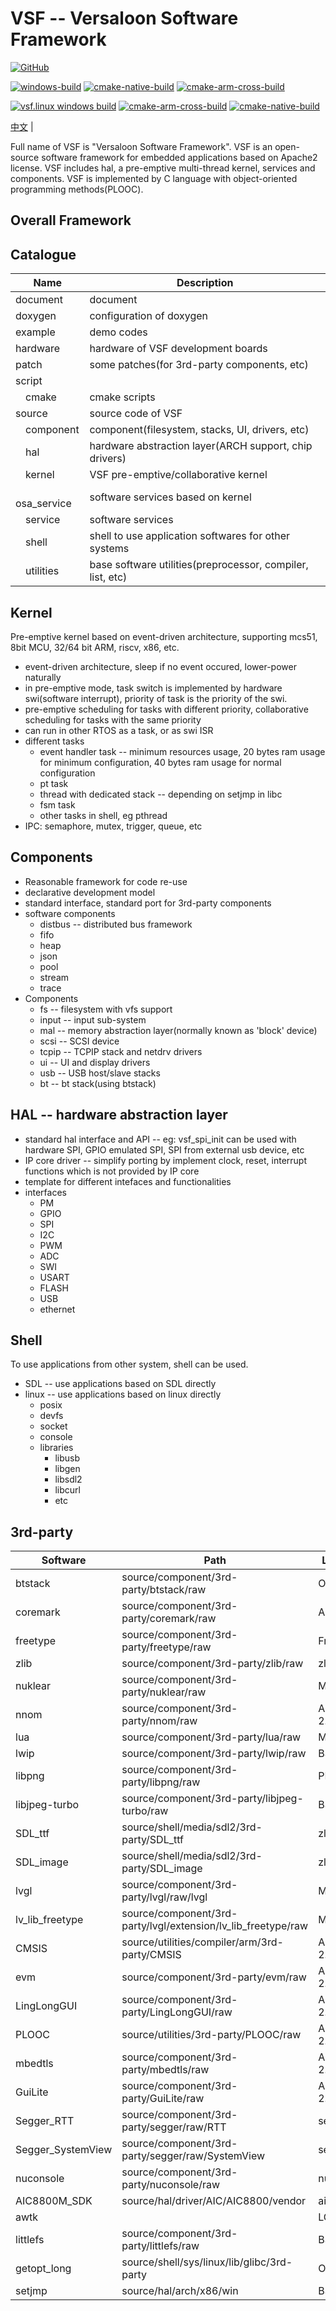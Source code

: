 # VSF -- Versaloon Software Framework

[![GitHub](https://img.shields.io/github/license/vsfteam/vsf.svg)](https://github.com/vsfteam/vsf/blob/master/LICENSE)

[![windows-build](https://github.com/vsfteam/vsf/actions/workflows/windows-build.yml/badge.svg)](https://github.com/vsfteam/vsf/actions/workflows/windows-build.yml)
[![cmake-native-build](https://github.com/vsfteam/vsf/actions/workflows/cmake-native-build.yml/badge.svg)](https://github.com/vsfteam/vsf/actions/workflows/cmake-native-build.yml)
[![cmake-arm-cross-build](https://github.com/vsfteam/vsf/actions/workflows/cmake-arm-cross-build.yml/badge.svg)](https://github.com/vsfteam/vsf/actions/workflows/cmake-arm-cross-build.yml)

[![vsf.linux windows build](https://github.com/vsf-linux/vsf.linux/actions/workflows/windows-build.yml/badge.svg?branch=vsf-sync)](https://github.com/vsf-linux/vsf.linux/actions/workflows/windows-build.yml)
[![cmake-arm-cross-build](https://github.com/vsf-linux/vsf.linux/actions/workflows/cmake-arm-cross-build.yml/badge.svg?branch=vsf-sync)](https://github.com/vsf-linux/vsf.linux/actions/workflows/cmake-arm-cross-build.yml)
[![cmake-native-build](https://github.com/vsf-linux/vsf.linux/actions/workflows/cmake-native-build.yml/badge.svg?branch=vsf-sync)](https://github.com/vsf-linux/vsf.linux/actions/workflows/cmake-native-build.yml)

[中文](README_zh.md) |

Full name of VSF is "Versaloon Software Framework". VSF is an open-source software framework for embedded applications based on Apache2 license. VSF includes hal, a pre-emptive multi-thread kernel, services and components. VSF is implemented by C language with object-oriented programming methods(PLOOC).

## Overall Framework


## Catalogue
| Name               | Description                                               |
| ------------------ | --------------------------------------------------------- |
| document           | document                                                  |
| doxygen            | configuration of doxygen                                  |
| example            | demo codes                                                |
| hardware           | hardware of VSF development boards                        |
| patch              | some patches(for 3rd-party components, etc)               |
| script             |                                                           |
|  &emsp;cmake       | cmake scripts                                             |
| source             | source code of VSF                                        |
|  &emsp;component   | component(filesystem, stacks, UI, drivers, etc)           |
|  &emsp;hal         | hardware abstraction layer(ARCH support, chip drivers)    |
|  &emsp;kernel      | VSF pre-emptive/collaborative kernel                      |
|  &emsp;osa_service | software services based on kernel                         |
|  &emsp;service     | software services                                         |
|  &emsp;shell       | shell to use application softwares for other systems      |
|  &emsp;utilities   | base software utilities(preprocessor, compiler, list, etc)|

## Kernel
Pre-emptive kernel based on event-driven architecture, supporting mcs51, 8bit MCU, 32/64 bit ARM, riscv, x86, etc.

- event-driven architecture, sleep if no event occured, lower-power naturally
- in pre-emptive mode, task switch is implemented by hardware swi(software interrupt), priority of task is the priority of the swi.
- pre-emptive scheduling for tasks with different priority, collaborative scheduling for tasks with the same priority
- can run in other RTOS as a task, or as swi ISR
- different tasks
  - event handler task -- minimum resources usage, 20 bytes ram usage for minimum configuration, 40 bytes ram usage for normal configuration
  - pt task
  - thread with dedicated stack -- depending on setjmp in libc
  - fsm task
  - other tasks in shell, eg pthread
- IPC: semaphore, mutex, trigger, queue, etc

## Components
- Reasonable framework for code re-use
- declarative development model
- standard interface, standard port for 3rd-party components
- software components
  - distbus -- distributed bus framework
  - fifo
  - heap
  - json
  - pool
  - stream
  - trace
- Components
  - fs -- filesystem with vfs support
  - input -- input sub-system
  - mal -- memory abstraction layer(normally known as 'block' device)
  - scsi -- SCSI device
  - tcpip -- TCPIP stack and netdrv drivers
  - ui -- UI and display drivers
  - usb -- USB host/slave stacks
  - bt -- bt stack(using btstack)

## HAL -- hardware abstraction layer
- standard hal interface and API -- eg: vsf_spi_init can be used with hardware SPI, GPIO emulated SPI, SPI from external usb device, etc
- IP core driver -- simplify porting by implement clock, reset, interrupt functions which is not provided by IP core
- template for different intefaces and functionalities
- interfaces
  - PM
  - GPIO
  - SPI
  - I2C
  - PWM
  - ADC
  - SWI
  - USART
  - FLASH
  - USB
  - ethernet

## Shell
To use applications from other system, shell can be used.

- SDL -- use applications based on SDL directly
- linux -- use applications based on linux directly
  - posix
  - devfs
  - socket
  - console
  - libraries
    - libusb
    - libgen
    - libsdl2
    - libcurl
    - etc

## 3rd-party
| Software          | Path                                                          | License    | Link                                           |
|-------------------|---------------------------------------------------------------|------------|------------------------------------------------|
| btstack           | source/component/3rd-party/btstack/raw                        | Other      | https://github.com/bluekitchen/btstack         |
| coremark          | source/component/3rd-party/coremark/raw                       | Apache     | https://github.com/eembc/coremark              |
| freetype          | source/component/3rd-party/freetype/raw                       | FreeType   | https://freetype.org/                          |
| zlib              | source/component/3rd-party/zlib/raw                           | zlib       | http://zlib.net/                               |
| nuklear           | source/component/3rd-party/nuklear/raw                        | MTI        | https://github.com/Immediate-Mode-UI/Nuklear   |
| nnom              | source/component/3rd-party/nnom/raw                           | Apache 2.0 | https://github.com/majianjia/nnom              |
| lua               | source/component/3rd-party/lua/raw                            | MIT        | https://www.lua.org/                           |
| lwip              | source/component/3rd-party/lwip/raw                           | BSD        | https://savannah.nongnu.org/projects/lwip/     |
| libpng            | source/component/3rd-party/libpng/raw                         | PNG2       | https://libpng.sf.net                          |
| libjpeg-turbo     | source/component/3rd-party/libjpeg-turbo/raw                  | BSD        | https://libjpeg-turbo.org/                     |
| SDL_ttf           | source/shell/media/sdl2/3rd-party/SDL_ttf                     | zlib       | https://hg.libsdl.org/SDL_ttf/                 |
| SDL_image         | source/shell/media/sdl2/3rd-party/SDL_image                   | zlib       | https://hg.libsdl.org/SDL_image/               |
| lvgl              | source/component/3rd-party/lvgl/raw/lvgl                      | MIT        | https://lvgl.io/                               |
| lv_lib_freetype   | source/component/3rd-party/lvgl/extension/lv_lib_freetype/raw | MIT        | https://lvgl.io/                               |
| CMSIS             | source/utilities/compiler/arm/3rd-party/CMSIS                 | Apache 2.0 | https://github.com/ARM-software/CMSIS_5        |
| evm               | source/component/3rd-party/evm/raw                            | Apache 2.0 | https://github.com/scriptiot/evm               |
| LingLongGUI       | source/component/3rd-party/LingLongGUI/raw                    | Apache 2.0 | https://gitee.com/gzbkey/LingLongGUI           |
| PLOOC             | source/utilities/3rd-party/PLOOC/raw                          | Apache 2.0 | https://github.com/GorgonMeducer/PLOOC         |
| mbedtls           | source/component/3rd-party/mbedtls/raw                        | Apache 2.0 | https://tls.mbed.org/                          |
| GuiLite           | source/component/3rd-party/GuiLite/raw                        | Apache 2.0 | https://github.com/idea4good/GuiLite           |
| Segger_RTT        | source/component/3rd-party/segger/raw/RTT                     | segger     | https://wiki.segger.com/RTT                    |
| Segger_SystemView | source/component/3rd-party/segger/raw/SystemView              | segger     | https://wiki.segger.com/SystemView             |
| nuconsole         | source/component/3rd-party/nuconsole/raw                      | nuvoton    | https://www.nuvoton.com.cn/                    |
| AIC8800M_SDK      | source/hal/driver/AIC/AIC8800/vendor                          | aic        | http://www.aicsemi.com/                        |
| awtk              |                                                               | LGPL 2.1   | https://www.zlg.cn/index/pub/awtk.html         |
| littlefs          | source/component/3rd-party/littlefs/raw                       | BSD        | https://github.com/littlefs-project/littlefs   |
| getopt_long       | source/shell/sys/linux/lib/glibc/3rd-party                    | OpenBSD    | https://github.com/openbsd/src                 |
| setjmp            | source/hal/arch/x86/win                                       | BSD        |                                                |
